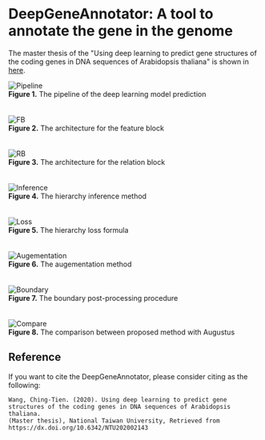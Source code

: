 # DeepGeneAnnotator: A tool to annotate the gene in the genome

The master thesis of the "Using deep learning to predict gene structures of the coding genes in DNA sequences of Arabidopsis thaliana" is shown in [here](https://github.com/grassking100/deep_gene_annotator/files/7640281/Using.deep.learning.to.predict.gene.structures.of.the.coding.genes.in.DNA.sequences.of.Arabidopsis.thaliana_v5_final_wo_cover.pdf).



![Pipeline](https://user-images.githubusercontent.com/16127951/144751042-ad6051f3-0bff-47d7-b810-89d9fb1f163d.png)\
**Figure 1.** The pipeline of the deep learning model prediction
\
\
\
![FB](https://user-images.githubusercontent.com/16127951/144756593-e7226fac-d2de-467c-8f3d-09f3ba48e74f.png)\
**Figure 2.** The architecture for the feature block
\
\
\
![RB](https://user-images.githubusercontent.com/16127951/144756635-ec93f0a4-d0a8-41f4-9901-750875d09016.png)\
**Figure 3.** The architecture for the relation block
\
\
\
![Inference](https://user-images.githubusercontent.com/16127951/144751088-82083dea-f867-4c7f-8622-438c9eda373c.png)\
**Figure 4.** The hierarchy inference method
\
\
\
![Loss](https://user-images.githubusercontent.com/16127951/144759130-75298b93-5b0c-42d4-8188-f9afb4aff34f.png)\
**Figure 5.** The hierarchy loss formula
\
\
\
![Augementation](https://user-images.githubusercontent.com/16127951/144756812-cee18c58-0c75-45eb-bafa-7f677d3bffd6.png)\
**Figure 6.** The augementation method
\
\
\
![Boundary](https://user-images.githubusercontent.com/16127951/144756695-2a5a8663-5624-447f-991d-a5896e1ec5b4.png)\
**Figure 7.** The boundary post-processing procedure
\
\
\
![Compare](https://user-images.githubusercontent.com/16127951/144756851-aa831321-9873-4f21-9d25-5dc65fc2ff5c.png)\
**Figure 8.** The comparison between proposed method with Augustus

## Reference
If you want to cite the DeepGeneAnnotator, please consider citing as the following: 
```
Wang, Ching-Tien. (2020). Using deep learning to predict gene structures of the coding genes in DNA sequences of Arabidopsis thaliana. 
(Master thesis), National Taiwan University, Retrieved from https://dx.doi.org/10.6342/NTU202002143
```
